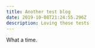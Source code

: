 ```yaml
---
title: Another test blog
date: 2019-10-08T21:24:55.296Z
description: Loving these tests
---
```

What a time.
